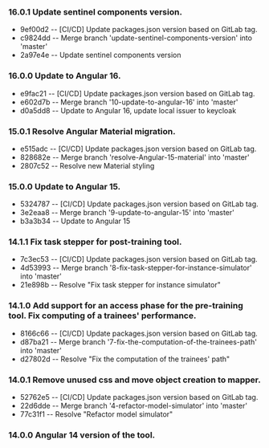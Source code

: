 ### 16.0.1 Update sentinel components version.
* 9ef00d2 -- [CI/CD] Update packages.json version based on GitLab tag.
* c9824dd -- Merge branch 'update-sentinel-components-version' into 'master'
* 2a97e4e -- Update sentinel components version
### 16.0.0 Update to Angular 16.
* e9fac21 -- [CI/CD] Update packages.json version based on GitLab tag.
* e602d7b -- Merge branch '10-update-to-angular-16' into 'master'
* d0a5dd8 -- Update to Angular 16, update local issuer to keycloak
### 15.0.1 Resolve Angular Material migration.
* e515adc -- [CI/CD] Update packages.json version based on GitLab tag.
* 828682e -- Merge branch 'resolve-Angular-15-material' into 'master'
* 2807c52 -- Resolve new Material styling
### 15.0.0 Update to Angular 15.
* 5324787 -- [CI/CD] Update packages.json version based on GitLab tag.
* 3e2eaa8 -- Merge branch '9-update-to-angular-15' into 'master'
* b3a3b34 -- Update to Angular 15
### 14.1.1 Fix task stepper for post-training tool.
* 7c3ec53 -- [CI/CD] Update packages.json version based on GitLab tag.
* 4d53993 -- Merge branch '8-fix-task-stepper-for-instance-simulator' into 'master'
* 21e898b -- Resolve "Fix task stepper for instance simulator"
### 14.1.0 Add support for an access phase for the pre-training tool. Fix computing of a trainees' performance.
* 8166c66 -- [CI/CD] Update packages.json version based on GitLab tag.
* d87ba21 -- Merge branch '7-fix-the-computation-of-the-trainees-path' into 'master'
* d27802d -- Resolve "Fix the computation of the trainees' path"
### 14.0.1 Remove unused css and move object creation to mapper.
* 52762e5 -- [CI/CD] Update packages.json version based on GitLab tag.
* 22d6dde -- Merge branch '4-refactor-model-simulator' into 'master'
* 77c31f1 -- Resolve "Refactor model simulator"
### 14.0.0 Angular 14 version of the tool.
